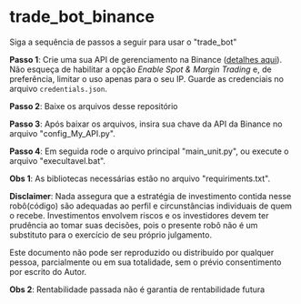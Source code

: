 # trade_bot_binance
Siga a sequência de passos a seguir para usar o "trade_bot"

**Passo 1**: Crie uma sua API de gerenciamento na Binance ([detalhes aqui](https://www.binance.com/en/support/faq/360002502072)). Não esqueça de habilitar a opção _Enable Spot & Margin Trading_ e, de preferência, limitar o uso apenas para o seu IP. Guarde as credenciais no arquivo `credentials.json`.

**Passo 2**: Baixe os arquivos desse repositório

**Passo 3**: Após baixar os arquivos, insira sua chave da API da Binance no arquivo "config_My_API.py". 

**Passo 4**: Em seguida rode o arquivo principal "main_unit.py", ou execute o arquivo "execultavel.bat".

**Obs 1**: As bibliotecas necessárias estão no arquivo "requiriments.txt".


**Disclaimer**:
Nada assegura que a estratégia de investimento contida nesse robô(código) são adequadas ao perfil e circunstâncias individuais de quem o recebe.
Investimentos envolvem riscos e os investidores devem ter prudência ao tomar suas decisões, pois o presente robô não é um substituto para o exercício de seu próprio julgamento.

Este documento não pode ser reproduzido ou distribuído por qualquer pessoa, parcialmente ou em sua totalidade, sem o prévio consentimento
por escrito do Autor. 

**Obs 2**: Rentabilidade passada não é garantia de rentabilidade futura

